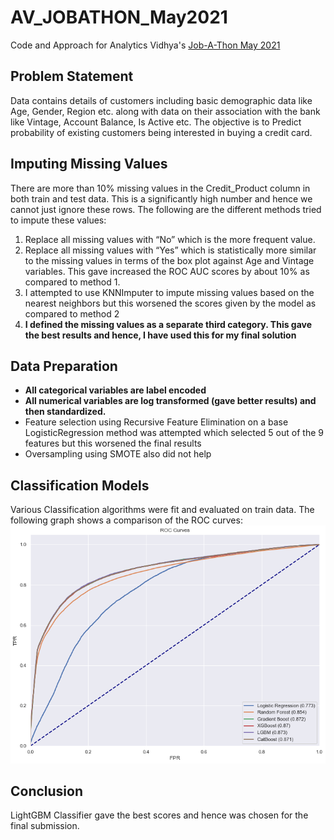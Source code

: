 # AV_JOBATHON_May2021
Code and Approach for Analytics Vidhya's [Job-A-Thon May 2021](https://datahack.analyticsvidhya.com/contest/job-a-thon-2/)

## Problem Statement
Data contains details of customers including basic demographic data like Age, Gender, Region etc. along with data on their association with the bank like Vintage, Account Balance, Is Active etc. The objective is to Predict probability of existing customers being interested in buying a credit card.

## Imputing Missing Values
There are more than 10% missing values in the Credit_Product column in both train and test data. This is a significantly high number and hence we cannot just ignore these rows. The following are the different methods tried to impute these values:
1. Replace all missing values with “No” which is the more frequent value.
2. Replace all missing values with “Yes” which is statistically more similar to the missing values in terms of the box plot against Age and Vintage variables. This gave increased the ROC AUC scores by about 10% as compared to method 1.
3. I attempted to use KNNImputer to impute missing values based on the nearest neighbors but this worsened the scores given by the model as compared to method 2
4. **I defined the missing values as a separate third category. This gave the best results and hence, I have used this for my final solution**

## Data Preparation
- **All categorical variables are label encoded**
- **All numerical variables are log transformed (gave better results) and then standardized.**
- Feature selection using Recursive Feature Elimination on a base LogisticRegression method was attempted which selected 5 out of the 9 features but this worsened the final results
- Oversampling using SMOTE also did not help

## Classification Models
Various Classification algorithms were fit and evaluated on train data. The following graph shows a comparison of the ROC curves:
![ROC_Curves](/roc_curves.png)

## Conclusion
LightGBM Classifier gave the best scores and hence was chosen for the final submission.

